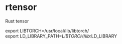 # rtensor
Rust tensor

export LIBTORCH=/usr/local/lib/libtorch/  
export LD_LIBRARY_PATH=${LIBTORCH}/lib:$LD_LIBRARY
